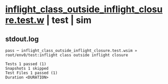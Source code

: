 # [inflight_class_outside_inflight_closure.test.w](../../../../../tests/valid/inflight_class_outside_inflight_closure.test.w) | test | sim

## stdout.log
```log
pass ─ inflight_class_outside_inflight_closure.test.wsim » root/env0/test:inflight class outside inflight closure

Tests 1 passed (1)
Snapshots 1 skipped
Test Files 1 passed (1)
Duration <DURATION>
```

